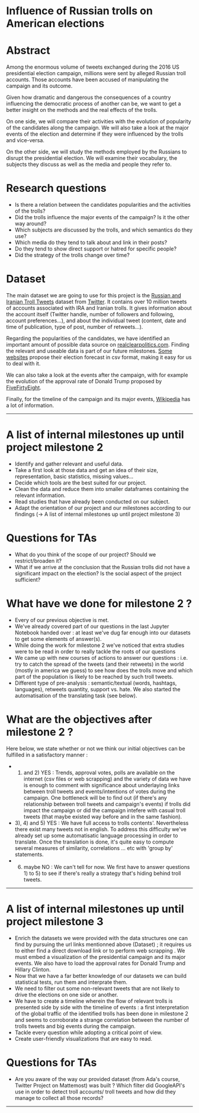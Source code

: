 # Influence  of  Russian  trolls on American elections

# Abstract
Among the enormous volume of tweets exchanged during the 2016 US presidential election campaign, millions were sent by alleged Russian troll accounts. Those accounts have been accused of manipulating the campaign and its outcome.

Given how dramatic and dangerous the consequences of a country influencing the democratic process of another can be, we want to get a better insight on the methods and the real effects of the trolls.

On one side, we will compare their activities with the evolution of popularity of the candidates along the campaign. We will also take a look at the major events of the election and determine if they were influenced by the trolls and vice-versa.

On the other side, we will study the methods employed by the Russians to disrupt the presidential election. We will examine their vocabulary, the subjects they discuss as well as the media and people they refer to.


# Research questions
* Is there a relation between the candidates popularities and the activities of the trolls?
* Did the trolls influence the major events of the campaign? Is it the other way around?
* Which subjects are discussed by the trolls, and which semantics do they use?
* Which media do they tend to talk about and link in their posts?
* Do they tend to show direct support or hatred for specific people?
* Did the strategy of the trolls change over time?

# Dataset
The main dataset we are going to use for this project is the [Russian and Iranian Troll Tweets](https://drive.google.com/open?id=1GBsVXYvPrGcYI-wR4mWGO39fly1TMqjO) dataset from [Twitter](https://about.twitter.com/en_us/values/elections-integrity.html#data). It contains over 10 million tweets of accounts associated with IRA and Iranian trolls. It gives information about the account itself (Twitter handle, number of followers and following, account preferences...), and about the individual tweet (content, date and time of publication, type of post, number of retweets...).

Regarding the popularities of the candidates, we have identified an important amount of possible data source on [realclearpolitics.com](https://www.realclearpolitics.com/epolls/latest_polls/president/#). Finding the relevant and useable data is part of our future milestones. [Some websites](https://cesrusc.org/election/) propose their election forecast in csv format, making it easy for us to deal with it.

We can also take a look at the events after the campaign, with for example the evolution of the approval rate of Donald Trump proposed by [FiveFirtyEight](https://projects.fivethirtyeight.com/trump-approval-ratings/?ex_cid=rrpromo).

Finally, for the timeline of the campaign and its major events, [Wikipedia](https://en.wikipedia.org/wiki/United_States_presidential_election,_2016_timeline) has a lot of information.

_____________________________________________________________________________________________________________________________________

# A list of internal milestones up until project milestone 2
* Identify and gather relevant and useful data.
* Take a first look at those data and get an idea of their size, representation, basic statistics, missing values...
* Decide which tools are the best suited for our project.
* Clean the data and reduce them into smaller dataframes containing the relevant information.
* Read studies that have already been conducted on our subject.
* Adapt the orientation of our project and our milestones according to our findings 
  (-> A list of internal milestones up until project milestone 3)

# Questions for TAs
* What do you think of the scope of our project? Should we restrict/broaden it?
* What if we arrive at the conclusion that the Russian trolls did not have a significant impact on the election? Is the social aspect of the project sufficient?

# What have we done for milestone 2 ?
* Every of our previous objective is met.
* We've already covered part of our questions in the last Jupyter Notebook handed over : at least we've dug far enough into our datasets to get some elements of answer(s).
* While doing the work for milestone 2 we've noticed that extra studies were to be read in order to really tackle the roots of our questions
* We came up with new courses of actions to answer our questions : i.e. try to catch the spread of the tweets (and their retweets) in the world (mostly in america we guess) to see how does the trolls move and which part of the population is likely to be reached by such troll tweets.
* Different type of pre-analysis : semantic/textual (words, hashtags, languages), retweets quantity, support vs. hate. We also started the automatisation of the translating task (see below).

# What are the objectives after milestone 2 ?
Here below, we state whether or not we think our initial objectives can be fulfilled in a satisfactory manner : 
* 1) and 2) YES : Trends, approval votes, polls are available on the internet (csv files or web scrapping) and the variety of data
we have is enough to comment with significance about underlaying links between troll tweets and events/intentions of votes during the campaign. One bottleneck will be to find out (if there's any relationship between troll tweets and campaign's events) if trolls did impact the campaign or did the campaign intefere with casual troll tweets (that maybe existed way before and in the same fashion). 
* 3), 4) and 5)  YES : We have full access to trolls contents'. Nevertheless there exist many tweets not in english. To address this difficulty we've already set up some automatisatic language processing in order to translate. Once the translation is done, it's quite easy to compute several measures of similarity, correlations ... etc with 'group by' statements.
* 6) maybe NO : We can't tell for now. We first have to answer questions 1) to 5) to see if there's really a strategy that's hiding behind troll tweets.
_____________________________________________________________________________________________________________________________________

# A list of internal milestones up until project milestone 3
* Enrich the datasets we were provided with the data structures one can find by pursuing the url links mentionned above (Dataset) ;     it requires us to either find a direct download
link or to perform web scrapping . We must embed a visualization of the presidential campaign and its major events. We also have to load the approval rates for Donald Trump and Hillary Clinton. 
* Now that we have a far better knowledge of our datasets we can build statistical tests, run them and interprate them.
* We need to filter out some non-relevant tweets that are not likely to drive the elections on one side or another.
* We have to create a timeline wherein the flow of relevant trolls is presented side by side with the timeline of events :              a first interpretation of the global traffic of the identified trolls has been done in milestone 2 and seems to corroborate a strange correlation between the number of trolls tweets and big events during the campaign. 
* Tackle every question while adopting a critical point of view. 
* Create user-friendly visualizations that are easy to read.

# Questions for TAs
* Are you aware of the way our provided dataset (from Ada's course, Twitter Project on Mattemost) was built ? 
Which filter did GoogleAPI's use in order to detect troll accounts/ troll tweets and how did they manage to collect all those records?


________________________________________________________________________________________________________________________________________


